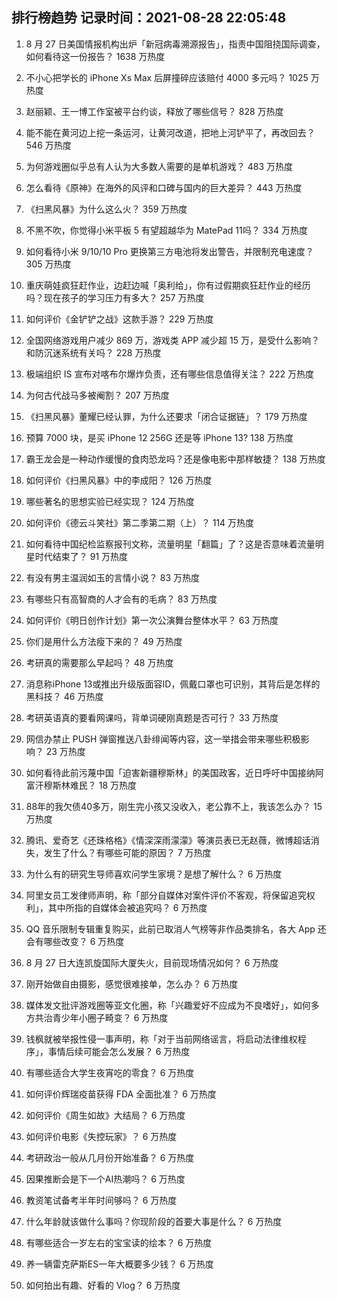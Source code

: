 
## 排行榜趋势 记录时间：2021-08-28 22:05:48
  
  1. 8 月 27 日美国情报机构出炉「新冠病毒溯源报告」，指责中国阻挠国际调查，如何看待这一份报告？ 1638 万热度
    
  2. 不小心把学长的 iPhone Xs Max 后屏撞碎应该赔付 4000 多元吗？ 1025 万热度
    
  3. 赵丽颖、王一博工作室被平台约谈，释放了哪些信号？ 828 万热度
    
  4. 能不能在黄河边上挖一条运河，让黄河改道，把地上河铲平了，再改回去？ 546 万热度
    
  5. 为何游戏圈似乎总有人认为大多数人需要的是单机游戏？ 483 万热度
    
  6. 怎么看待《原神》在海外的风评和口碑与国内的巨大差异？ 443 万热度
    
  7. 《扫黑风暴》为什么这么火？ 359 万热度
    
  8. 不黑不吹，你觉得小米平板 5 有望超越华为 MatePad 11吗？ 334 万热度
    
  9. 如何看待小米 9/10/10 Pro 更换第三方电池将发出警告，并限制充电速度？ 305 万热度
    
  10. 重庆萌娃疯狂赶作业，边赶边喊「奥利给」，你有过假期疯狂赶作业的经历吗？现在孩子的学习压力有多大？ 257 万热度
    
  11. 如何评价《金铲铲之战》这款手游？ 229 万热度
    
  12. 全国网络游戏用户减少 869 万，游戏类 APP 减少超 15 万，是受什么影响？和防沉迷系统有关吗？ 228 万热度
    
  13. 极端组织 IS 宣布对喀布尔爆炸负责，还有哪些信息值得关注？ 222 万热度
    
  14. 为何古代战马多被阉割？ 207 万热度
    
  15. 《扫黑风暴》董耀已经认罪，为什么还要求「闭合证据链」？ 179 万热度
    
  16. 预算 7000 块，是买 iPhone 12  256G 还是等 iPhone 13? 138 万热度
    
  17. 霸王龙会是一种动作缓慢的食肉恐龙吗？还是像电影中那样敏捷？ 138 万热度
    
  18. 如何评价《扫黑风暴》中的李成阳？ 126 万热度
    
  19. 哪些著名的思想实验已经实现？ 124 万热度
    
  20. 如何评价《德云斗笑社》第二季第二期（上）？ 114 万热度
    
  21. 如何看待中国纪检监察报刊文称，流量明星「翻篇」了？这是否意味着流量明星时代结束了？ 91 万热度
    
  22. 有没有男主温润如玉的言情小说？ 83 万热度
    
  23. 有哪些只有高智商的人才会有的毛病？ 83 万热度
    
  24. 如何评价《明日创作计划》第一次公演舞台整体水平？ 63 万热度
    
  25. 你们是用什么方法瘦下来的？ 49 万热度
    
  26. 考研真的需要那么早起吗？ 48 万热度
    
  27. 消息称iPhone 13或推出升级版面容ID，佩戴口罩也可识别，其背后是怎样的黑科技？ 46 万热度
    
  28. 考研英语真的要看网课吗，背单词硬刚真题是否可行？ 33 万热度
    
  29. 网信办禁止 PUSH 弹窗推送八卦绯闻等内容，这一举措会带来哪些积极影响？ 23 万热度
    
  30. 如何看待此前污蔑中国「迫害新疆穆斯林」的美国政客，近日呼吁中国接纳阿富汗穆斯林难民？ 18 万热度
    
  31. 88年的我欠债40多万，刚生完小孩又没收入，老公靠不上，我该怎么办？ 15 万热度
    
  32. 腾讯、爱奇艺《还珠格格》《情深深雨濛濛》等演员表已无赵薇，微博超话消失，发生了什么？有哪些可能的原因？ 7 万热度
    
  33. 为什么有的研究生导师喜欢问学生家境？是想了解什么？ 6 万热度
    
  34. 阿里女员工发律师声明，称「部分自媒体对案件评价不客观，将保留追究权利」，其中所指的自媒体会被追究吗？ 6 万热度
    
  35. QQ 音乐限制专辑重复购买，此前已取消人气榜等非作品类排名，各大 App 还会有哪些改变？ 6 万热度
    
  36. 8 月 27 日大连凯旋国际大厦失火，目前现场情况如何？ 6 万热度
    
  37. 刚开始做自由摄影，感觉很难接单，怎么办？ 6 万热度
    
  38. 媒体发文批评游戏圈等亚文化圈，称「兴趣爱好不应成为不良嗜好」，如何多方共治青少年小圈子畸变？ 6 万热度
    
  39. 钱枫就被举报性侵一事声明，称「对于当前网络谣言，将启动法律维权程序」，事情后续可能会怎么发展？ 6 万热度
    
  40. 有哪些适合大学生夜宵吃的零食？ 6 万热度
    
  41. 如何评价辉瑞疫苗获得 FDA 全面批准？ 6 万热度
    
  42. 如何评价《周生如故》大结局？ 6 万热度
    
  43. 如何评价电影《失控玩家》？ 6 万热度
    
  44. 考研政治一般从几月份开始准备？ 6 万热度
    
  45. 因果推断会是下一个AI热潮吗？ 6 万热度
    
  46. 教资笔试备考半年时间够吗？ 6 万热度
    
  47. 什么年龄就该做什么事吗？你现阶段的首要大事是什么？ 6 万热度
    
  48. 有哪些适合一岁左右的宝宝读的绘本？ 6 万热度
    
  49. 养一辆雷克萨斯ES一年大概要多少钱？ 6 万热度
    
  50. 如何拍出有趣、好看的 Vlog？ 6 万热度
    